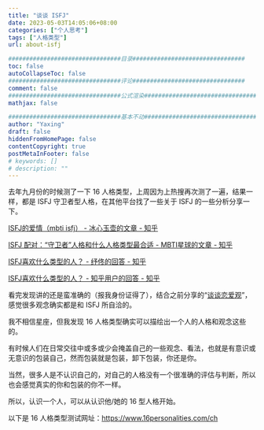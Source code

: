 ```yaml
---
title: "谈谈 ISFJ"
date: 2023-05-03T14:05:06+08:00
categories: ["个人思考"]
tags: ["人格类型"]
url: about-isfj

################################目录################################
toc: false
autoCollapseToc: false
################################评论################################
comment: false
################################公式渲染################################
mathjax: false

################################基本不动################################
author: "Yaxing"
draft: false
hiddenFromHomePage: false
contentCopyright: true
postMetaInFooter: false
# keywords: []
# description: ""
---
```


去年九月份的时候测了一下 16 人格类型，上周因为上热搜再次测了一遍，结果一样，都是 ISFJ 守卫者型人格，在其他平台找了一些关于 ISFJ 的一些分析分享一下。<!--more-->

[ISFJ的爱情（mbti isfj） - 冰心玉壶的文章 - 知乎](https://zhuanlan.zhihu.com/p/70979343)

[ISFJ 配对：“守卫者”人格和什么人格类型最合适 - MBTI星球的文章 - 知乎](https://zhuanlan.zhihu.com/p/555763946)

[ISFJ喜欢什么类型的人？ - 纾佟的回答 - 知乎](https://www.zhihu.com/question/523485641/answer/2693364983)

[ISFJ喜欢什么类型的人？ - 知乎用户的回答 - 知乎](https://www.zhihu.com/question/523485641/answer/2486105959)

看完发现讲的还是蛮准确的（报我身份证得了），结合之前分享的“[谈谈恋爱观](https://yaxing97.com/view-of-love/)”，感觉很多观念确实都是和 ISFJ 所自洽的。

我不相信星座，但我发现 16 人格类型确实可以描绘出一个人的人格和观念这些的。

有时候人们在日常交往中或多或少会掩盖自己的一些观念、看法，也就是有意识或无意识的包装自己，然而包装就是包装，卸下包装，你还是你。

当然，很多人是不认识自己的，对自己的人格没有一个很准确的评估与判断，所以也会感觉真实的你和包装的你不一样。

所以，认识一个人，可以从认识他/她的 16 型人格开始。

以下是 16 人格类型测试网址：https://www.16personalities.com/ch
